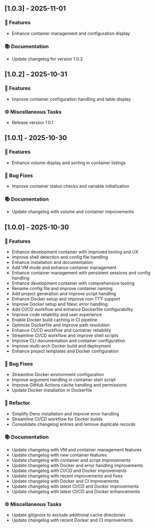 ## [1.0.3] - 2025-11-01

### 🚀 Features

- Enhance container management and configuration display

### 📚 Documentation

- Update changelog for version 1.0.2
## [1.0.2] - 2025-10-31

### 🚀 Features

- Improve container configuration handling and table display

### ⚙️ Miscellaneous Tasks

- Release version 1.0.1
## [1.0.1] - 2025-10-30

### 🚀 Features

- Enhance volume display and sorting in container listings

### 🐛 Bug Fixes

- Improve container status checks and variable initialization

### 📚 Documentation

- Update changelog with volume and container improvements
## [1.0.0] - 2025-10-30

### 🚀 Features

- Enhance development container with improved tooling and UX
- Improve shell detection and config file handling
- Enhance installation and documentation
- Add VM mode and enhance container management
- Enhance container management with persistent sessions and config handling
- Enhance development container with comprehensive tooling
- Rename config file and improve container naming
- Add project generation and improve script handling
- Enhance Docker setup and improve non-TTY support
- Improve Docker setup and fdevc error handling
- Add CI/CD workflow and enhance Dockerfile configurability
- Improve code reliability and user experience
- Enable Docker build caching in CI pipeline
- Optimize Dockerfile and improve path resolution
- Enhance CI/CD workflow and container reliability
- Streamline CI/CD workflow and improve shell scripts
- Improve CLI documentation and container configuration
- Improve multi-arch Docker build and deployment
- Enhance project templates and Docker configuration

### 🐛 Bug Fixes

- Streamline Docker environment configuration
- Improve argument handling in container start script
- Improve GitHub Actions cache handling and permissions
- Update Docker installation in Dockerfile

### 🚜 Refactor

- Simplify Deno installation and improve error handling
- Streamline CI/CD workflow for Docker builds
- Consolidate changelog entries and remove duplicate records

### 📚 Documentation

- Update changelog with VM and container management features
- Update changelog with new container features
- Update changelog with container and script improvements
- Update changelog with Docker and error handling improvements
- Update changelog with CI/CD and Docker improvements
- Update changelog with recent improvements and fixes
- Update changelog with Docker and CI improvements
- Update changelog with latest CI/CD and Docker improvements
- Update changelog with latest CI/CD and Docker enhancements

### ⚙️ Miscellaneous Tasks

- Update gitignore to exclude additional cache directories
- Update changelog with recent Docker and CI improvements
